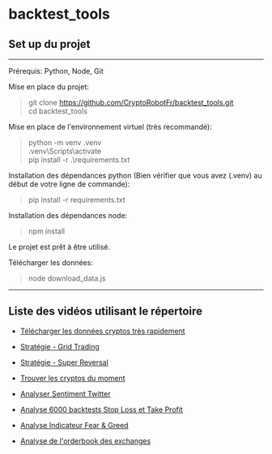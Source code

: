 # backtest_tools

## Set up du projet

---

Prérequis: Python, Node, Git

Mise en place du projet:

> git clone https://github.com/CryptoRobotFr/backtest_tools.git  
> cd backtest_tools

Mise en place de l'environnement virtuel (très recommandé):

> python -m venv .venv  
> .venv\Scripts\activate  
> pip install -r .\requirements.txt

Installation des dépendances python (Bien vérifier que vous avez (.venv) au début de votre ligne de commande):

> pip install -r requirements.txt

Installation des dépendances node:

> npm install

Le projet est prêt à être utilisé.

Télécharger les données:

> node download_data.js

---

## Liste des vidéos utilisant le répertoire

-   [Télécharger les données cryptos très rapidement](https://www.youtube.com/watch?v=yRkIdaxKOyE)

-   [Stratégie - Grid Trading](https://www.youtube.com/watch?v=xeeWA6GKSek)

-   [Stratégie - Super Reversal](https://www.youtube.com/watch?v=Mqriz5YfrJo)

-   [Trouver les cryptos du moment](https://www.youtube.com/watch?v=lbNzbktQeP0)

-   [Analyser Sentiment Twitter](https://www.youtube.com/watch?v=vg4zZCVALlE)

-   [Analyse 6000 backtests Stop Loss et Take Profit](https://www.youtube.com/watch?v=9-OH7jp_GP8)

-   [Analyse Indicateur Fear & Greed](https://www.youtube.com/watch?v=QSjC3bqWfXQ)

-   [Analyse de l'orderbook des exchanges](https://www.youtube.com/watch?v=jzUlg98fIWw)
